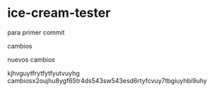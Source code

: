 # ice-cream-tester

para primer commit

cambios

nuevos cambios 

kjhvguytfrytfytfyutvuyhg 
cambiosx2oujhu8ygf65tr4ds543sw543esd6rtyfcvuy7tbgiuyhbi9uhy
